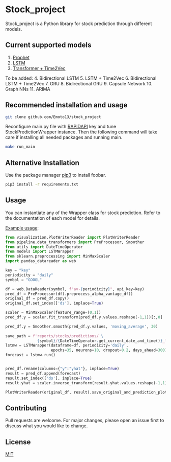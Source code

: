# Stock_project

Stock_project is a Python library for stock prediction through different models.

## Current supported models

1. [Prophet](https://github.com/Emoto13/stock_project/blob/main/src/models/Prophet/README.md)
2. [LSTM](https://github.com/Emoto13/stock_project/blob/main/src/models/LSTM/README.md)
3. [Transformer + Time2Vec](https://github.com/Emoto13/stock_project/blob/main/src/models/Transformer/README.md)

To be added:
4. Bidirectional LSTM
5. LSTM + Time2Vec
6. Bidirectional LSTM + Time2Vec
7. GRU
8. Bidirectional GRU
9. Capsule Network
10. Graph NNs
11. ARIMA


## Recommended installation and usage

```bash 
git clone github.com/Emoto13/stock_project
```

Reconfigure main.py file with [RAPIDAPI](https://rapidapi.com/) key and tune StockPredictionWrapper instance.
Then the following command will take care if installing all needed packages and running main.
 
```bash
make run_main
```

## Alternative Installation

Use the package manager [pip3](https://pip.pypa.io/en/stable/) to install foobar.

```bash
pip3 install -r requirements.txt
```


## Usage
You can instantiate any of the <model-name>Wrapper class for stock prediction. Refer to the documentation of each model for details.

[Example usage](https://github.com/Emoto13/stock_project/blob/main/src/main.py):

```python
from visualization.PlotWriterReader import PlotWriterReader
from pipeline.data_transformers import PreProcessor, Smoother
from utils import DateTimeOperator
from models import LSTMWrapper
from sklearn.preprocessing import MinMaxScaler
import pandas_datareader as web

key = "key"
periodicity = "daily"
symbol = "GOOGL"

df = web.DataReader(symbol, f"av-{periodicity}", api_key=key)
pred_df = PreProcessor(df).preprocess_alpha_vantage_df()
original_df = pred_df.copy()
original_df.set_index(['ds'], inplace=True)

scaler = MinMaxScaler(feature_range=(0,1))
pred_df.y = scaler.fit_transform(pred_df.y.values.reshape(-1,1))[:,0]

pred_df.y = Smoother.smooth(pred_df.y.values, 'moving_average', 30)
    
save_path = f'reports/stocks/predictions/ \
              {symbol}/{DateTimeOperator.get_current_date_and_time()}_lstm_{periodicity}.png'
lstmw = LSTMWrapper(dataframe=df, periodicity='daily',
                    epochs=35, neurons=10, dropout=0.2, days_ahead=300)
forecast = lstmw.run()


pred_df.rename(columns={"y":"yhat"}, inplace=True)
result = pred_df.append(forecast)
result.set_index(['ds'], inplace=True)
result.yhat = scaler.inverse_transform(result.yhat.values.reshape(-1,1))[:,0]

PlotWriterReader(original_df, result).save_original_and_prediction_plot(save_path=save_path)


```

## Contributing
Pull requests are welcome. For major changes, please open an issue first to discuss what you would like to change.

## License
[MIT](https://choosealicense.com/licenses/mit/)